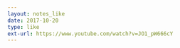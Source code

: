 ```yaml
---
layout: notes_like
date: 2017-10-20
type: like
ext-url: https://www.youtube.com/watch?v=JO1_pW666cY
---
```

